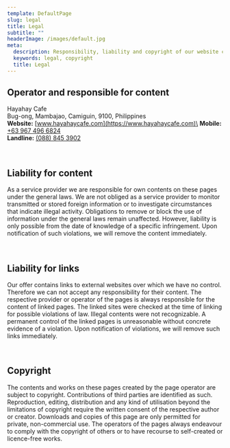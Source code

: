 ```yaml
---
template: DefaultPage
slug: legal
title: Legal
subtitle: ""
headerImage: /images/default.jpg
meta:
  description: Responsibility, liability and copyright of our website content.
  keywords: legal, copyright
  title: Legal
---
```

## Operator and responsible for content

Hayahay Cafe\
Bug-ong, Mambajao, Camiguin, 9100, Philippines\
**Website:** [www.hayahaycafe.com](https://www.hayahaycafe.com)\
**Mobile:** <a class="phone" href="tel:+639674966824">+63 967 496 6824</a>\
**Landline:** <a class="phone" href="tel:+63888453902">(088) 845 3902</a>

<br />

## Liability for content

As a service provider we are responsible for own contents on these pages under the general laws. We are not obliged as a service provider to monitor transmitted or stored foreign information or to investigate circumstances that indicate illegal activity. Obligations to remove or block the use of information under the general laws remain unaffected. However, liability is only possible from the date of knowledge of a specific infringement. Upon notification of such violations, we will remove the content immediately.

<br />

## Liability for links

Our offer contains links to external websites over which we have no control. Therefore we can not accept any responsibility for their content. The respective provider or operator of the pages is always responsible for the content of linked pages. The linked sites were checked at the time of linking for possible violations of law. Illegal contents were not recognizable. A permanent control of the linked pages is unreasonable without concrete evidence of a violation. Upon notification of violations, we will remove such links immediately.

<br />

## Copyright

The contents and works on these pages created by the page operator are subject to copyright. Contributions of third parties are identified as such. Reproduction, editing, distribution and any kind of utilisation beyond the limitations of copyright require the written consent of the respective author or creator. Downloads and copies of this page are only permitted for private, non-commercial use. The operators of the pages always endeavour to comply with the copyright of others or to have recourse to self-created or licence-free works.